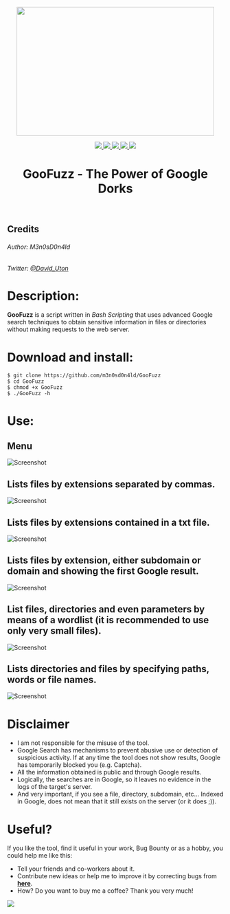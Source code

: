 <p align="center">
  <img width="460" height="300" src="images/goofuzz.png">
</p>

<p align="center">
  <a href="https://github.com/m3n0sd0n4ld/GooFuzz/releases/tag/1.0">
    <img src="https://img.shields.io/github/v/release/m3n0sd0n4ld/GooFuzz?include_prereleases&style=flat-square">
  </a>
  <a href="https://www.gnu.org/licenses/gpl-3.0.en.html">
    <img src="https://img.shields.io/github/license/m3n0sd0n4ld/GooFuzz?style=flat-square">
  </a>
  <a href="https://github.com/m3n0sd0n4ld/GooFuzz/issues?q=is%3Aissue+is%3Aclosed">
    <img src="https://img.shields.io/github/issues/m3n0sd0n4ld/GooFuzz?style=flat-square">
  </a>
    <a href="https://github.com/m3n0sd0n4ld/GooFuzz/commits/master">
    <img src="https://img.shields.io/github/last-commit/m3n0sd0n4ld/GooFuzz?style=flat-square">
  <a href="">
    <img src="https://img.shields.io/twitter/follow/David_Uton?style=flat-square">
  </a>
  <br>
  <h1 align="center">GooFuzz - The Power of Google Dorks</h1>
  <br>
</p>

## Credits

###### Author: M3n0sD0n4ld
###### Twitter: [@David_Uton](https://twitter.com/David_Uton)

# Description:

**GooFuzz** is a script written in *Bash Scripting* that uses advanced Google search techniques to obtain sensitive information in files or directories without making requests to the web server.

# Download and install:
```
$ git clone https://github.com/m3n0sd0n4ld/GooFuzz
$ cd GooFuzz
$ chmod +x GooFuzz
$ ./GooFuzz -h
```

# Use:

## Menu
![Screenshot](images/1.png)

## Lists files by extensions separated by commas.
![Screenshot](images/2.png)

## Lists files by extensions contained in a txt file.
![Screenshot](images/3.png)

## Lists files by extension, either subdomain or domain and showing the first Google result.
![Screenshot](images/4.png)

## List files, directories and even parameters by means of a wordlist (it is recommended to use only very small files).
![Screenshot](images/5.png)

## Lists directories and files by specifying paths, words or file names.
![Screenshot](images/7.png)

# Disclaimer
- I am not responsible for the misuse of the tool.
- Google Search has mechanisms to prevent abusive use or detection of suspicious activity. If at any time the tool does not show results, Google has temporarily blocked you (e.g. Captcha).
- All the information obtained is public and through Google results. 
- Logically, the searches are in Google, so it leaves no evidence in the logs of the target's server.
- And very important, if you see a file, directory, subdomain, etc... Indexed in Google, does not mean that it still exists on the server (or it does ;)).

# Useful?
If you like the tool, find it useful in your work, Bug Bounty or as a hobby, you could help me like this:
- Tell your friends and co-workers about it.
- Contribute new ideas or help me to improve it by correcting bugs from [**here**](https://github.com/m3n0sd0n4ld/GooFuzz/issues).
- How? Do you want to buy me a coffee? Thank you very much! 

<p align="left">
  <a href="https://www.paypal.com/paypalme/elmalodebatman" target="_blank">
    <img src="images/paypal.png"></img></a>
</p>
